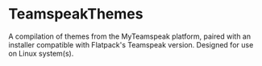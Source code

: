 # TeamspeakThemes
A compilation of themes from the MyTeamspeak platform, paired with an installer compatible with Flatpack's Teamspeak version. Designed for use on Linux system(s).
